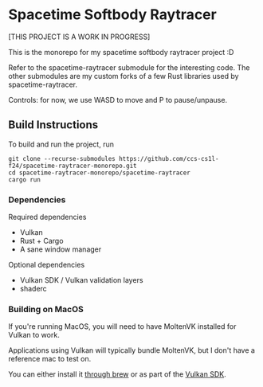 Spacetime Softbody Raytracer
=

[THIS PROJECT IS A WORK IN PROGRESS]

This is the monorepo for my spacetime softbody raytracer project :D

Refer to the spacetime-raytracer submodule for the interesting code. The other submodules are my custom forks of a few Rust libraries used by spacetime-raytracer.

Controls: for now, we use WASD to move and P to pause/unpause.

## Build Instructions

To build and run the project, run

```
git clone --recurse-submodules https://github.com/ccs-cs1l-f24/spacetime-raytracer-monorepo.git
cd spacetime-raytracer-monorepo/spacetime-raytracer
cargo run
```

### Dependencies

Required dependencies
- Vulkan
- Rust + Cargo
- A sane window manager

Optional dependencies
- Vulkan SDK / Vulkan validation layers
- shaderc

### Building on MacOS

If you're running MacOS, you will need to have MoltenVK installed for Vulkan to work.

Applications using Vulkan will typically bundle MoltenVK, but I don't have a reference mac to test on.

You can either install it [through brew](https://formulae.brew.sh/formula/molten-vk) or as part of the [Vulkan SDK](https://vulkan.lunarg.com/sdk/home#mac).
